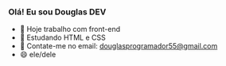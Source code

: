 ### Olá! Eu sou Douglas DEV
- 🔭 Hoje trabalho com front-end
- 🌱 Estudando HTML e CSS
- 💬 Contate-me no email: douglasprogramador55@gmail.com
- 😄 ele/dele

